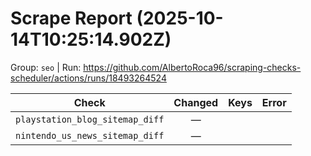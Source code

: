 # Scrape Report (2025-10-14T10:25:14.902Z)

Group: `seo`  |  Run: https://github.com/AlbertoRoca96/scraping-checks-scheduler/actions/runs/18493264524

| Check | Changed | Keys | Error |
|---|:---:|:--|:--|
| `playstation_blog_sitemap_diff` | — |  |  |
| `nintendo_us_news_sitemap_diff` | — |  |  |
